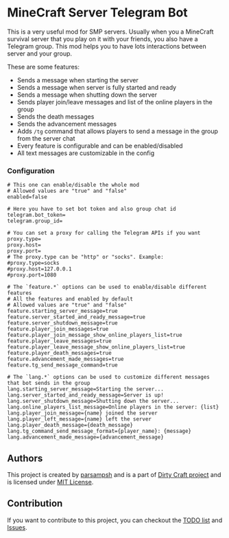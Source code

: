 # MineCraft Server Telegram Bot
This is a very useful mod for SMP servers.
Usually when you a MineCraft survival server that you play on it with your friends, you also have a Telegram group.
This mod helps you to have lots interactions between server and your group.

These are some features:

- Sends a message when starting the server
- Sends a message when server is fully started and ready
- Sends a message when shutting down the server
- Sends player join/leave messages and list of the online players in the group
- Sends the death messages
- Sends the advancement messages
- Adds `/tg` command that allows players to send a message in the group from the server chat
- Every feature is configurable and can be enabled/disabled
- All text messages are customizable in the config

### Configuration

```properties
# This one can enable/disable the whole mod
# Allowed values are "true" and "false"
enabled=false

# Here you have to set bot token and also group chat id
telegram.bot_token=
telegram.group_id=

# You can set a proxy for calling the Telegram APIs if you want
proxy.type=
proxy.host=
proxy.port=
# The proxy.type can be "http" or "socks". Example:
#proxy.type=socks
#proxy.host=127.0.0.1
#proxy.port=1080

# The `feature.*` options can be used to enable/disable different features
# All the features and enabled by default
# Allowed values are "true" and "false"
feature.starting_server_message=true
feature.server_started_and_ready_message=true
feature.server_shutdown_message=true
feature.player_join_messages=true
feature.player_join_message_show_online_players_list=true
feature.player_leave_messages=true
feature.player_leave_message_show_online_players_list=true
feature.player_death_messages=true
feature.advancement_made_messages=true
feature.tg_send_message_command=true

# The `lang.*` options can be used to customize different messages that bot sends in the group
lang.starting_server_message=Starting the server...
lang.server_started_and_ready_message=Server is up!
lang.server_shutdown_message=Shutting down the server...
lang.online_players_list_message=Online players in the server: {list}
lang.player_join_message={name} joined the server
lang.player_left_message={name} left the server
lang.player_death_message={death_message}
lang.tg_command_send_message_format={player_name}: {message}
lang.advancement_made_message={advancement_message}
```

## Authors
This project is created by [parsampsh](https://github.com/parsampsh)
and is a part of [Dirty Craft project](https://github.com/Dirty-Craft)
and is licensed under [MIT License](LICENSE).

## Contribution
If you want to contribute to this project,
you can checkout the [TODO list](TODO.md) and
[Issues](https://github.com/Dirty-Craft/telemine).
